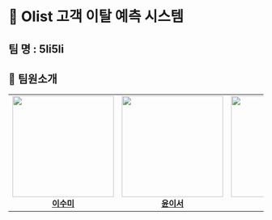 # 🧾 Olist 고객 이탈 예측 시스템
## 팀 명 : 5li5li
## 👥 팀원소개
<p align="center">
<table width="100%">
  <tr align="center">
    <td width="20%">
      <a href="https://github.com/ypck">
        <img src="assets/보네카 암발라부.webp" width="200" height="200"><br>
        <b>이수미</b>
      </a>
    </td>
    <td width="20%">
      <a href="https://github.com/seunghak-kim">
        <img src="assets/브루발로니 룰릴롤리.webp" width="200" height="200"><br>
        <b>윤이서</b>
      </a>
    </td>
    <td width="20%">
      <a href="https://github.com/juyeong608">
        <img src="assets/블루베리니 옥토푸시니.webp" width="200" height="200"><br>
        <b>송유나</b>
      </a>
    </td>
    <td width="20%">
      <a href="https://github.com/1203choi">
        <img src="assets/퉁퉁퉁퉁퉁퉁퉁퉁퉁 사후르.webp" width="200" height="200"><br>
        <b>전정규</b>
      </a>
    </td>
    <td width="20%">
      <a href="https://github.com/새로운팀원깃허브아이디">
        <img src="assets/새로운팀원이미지.webp" width="200" height="200"><br>
        <b>이원지희</b>
      </a>
    </td>
  </tr>
</table>
</p>
